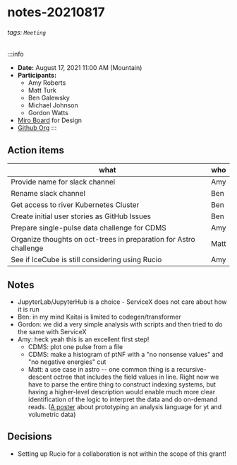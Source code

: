 # notes-20210817

###### tags: `Meeting`

:::info
- **Date:** August 17, 2021 11:00 AM (Mountain)
- **Participants:**
    - Amy Roberts
    - Matt Turk
    - Ben Galewsky
    - Michael Johnson
    - Gordon Watts
- [Miro Board](https://miro.com/app/board/o9J_klJTaE4=/) for Design
- [Github Org](https://github.com/pondd-project)
:::

## Action items
|what|who|
|----|---|
|Provide name for slack channel | Amy |
|Rename slack channel | Ben |
|Get access to river Kubernetes Cluster | Ben |
|Create initial user stories as GitHub Issues | Ben |
|Prepare single-pulse data challenge for CDMS | Amy|
|Organize thoughts on oct-trees in preparation for Astro challenge | Matt|
|See if IceCube is still considering using Rucio | Amy|

## Notes
- JupyterLab/JupyterHub is a choice - ServiceX does not care about how it is run
- Ben: in my mind Kaitai is limited to codegen/transformer
- Gordon: we did a very simple analysis with scripts and then tried to do the same with ServiceX
- Amy: heck yeah this is an excellent first step!
    - CDMS: plot one pulse from a file
    - CDMS: make a histogram of ptNF with a "no nonsense values" and "no negative energies" cut
    - Matt: a use case in astro -- one common thing is a recursive-descent octree that includes the field values in line.  Right now we have to parse the entire thing to construct indexing systems, but having a higher-level description would enable much more clear identification of the logic to interpret the data and do on-demand reads.  ([A poster](https://samwalkow.github.io/2021-scipy-poster-ScientificWorkflowDescription/) about prototyping an analysis language for yt and volumetric data)

## Decisions
- Setting up Rucio for a collaboration is not within the scope of this grant!